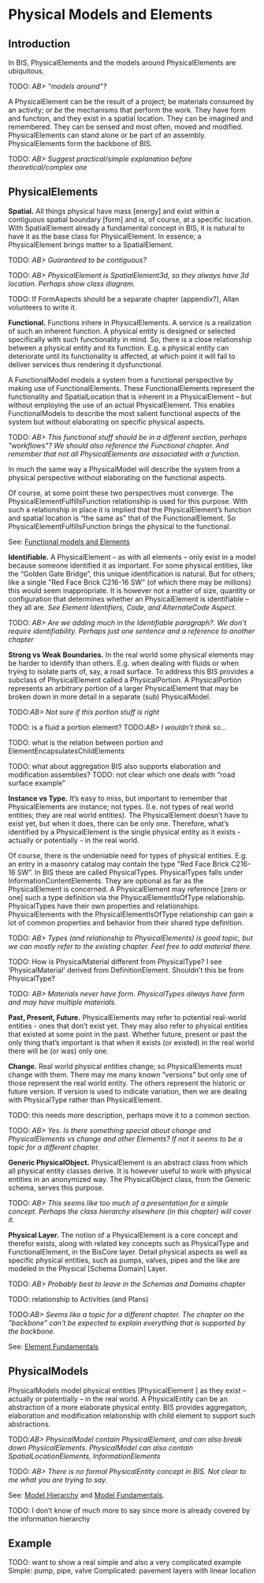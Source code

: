 # Physical Models and Elements

## Introduction

In BIS, PhysicalElements and the models around PhysicalElements are ubiquitous.

TODO: *AB> "models around"?*

A PhysicalElement can be the result of a project; be materials consumed by an activity; or *be* the mechanisms that perform the work. They have form and function, and they exist in a spatial location. They can be imagined and remembered. They can be sensed and most often, moved and modified. PhysicalElements can stand alone or be part of an assembly. PhysicalElements form the backbone of BIS.

TODO: *AB> Suggest practical/simple explanation before theoretical/complex one*

## PhysicalElements

**Spatial.** All things physical have mass [energy] and exist within a contiguous spatial boundary [form] and is, of course, at a specific location. With SpatialElement already a fundamental concept in BIS, it is natural to have it as the base class for PhysicalElement. In essence; a PhysicalElement brings matter to a SpatialElement.

TODO: *AB> Guaranteed to be contiguous?*

TODO: *AB> PhysicalElement is SpatialElement3d, so they always have 3d location. Perhaps show class diagram.*

TODO: If FormAspects should be a separate chapter (appendix?), Allan volunteers to write it.

**Functional.** Functions inhere in PhysicalElements. A service is a realization of such an inherent function. A physical entity is designed or selected specifically with such functionality in mind. So, there is a close relationship between a physical entity and its function. E.g. a physical entity can deteriorate until its functionality is affected, at which point it will fail to deliver services thus rendering it dysfunctional.

A FunctionalModel models a system from a functional perspective by making use of FunctionalElements. These FunctionalElements represent the functionality and SpatialLocation that is inherent in a PhysicalElement – but without employing the use of an actual PhysicalElement. This enables FunctionalModels to describe the most salient functional aspects of the system but without elaborating on specific physical aspects.

TODO: *AB> This functional stuff should be in a different section, perhaps "workflows"? We should also reference the Functional chapter. And remember that not all PhysicalElements are associated with a function.*

In much the same way a PhysicalModel will describe the system from a physical perspective without elaborating on the functional aspects.

Of course, at some point these two perspectives must converge. The PhysicalElementFulfillsFunction relationship is used for this purpose. With such a relationship in place it is implied that the PhysicalElement’s function and spatial location is “the same as” that of the FunctionalElement. So PhysicalElementFulfillsFunction brings the physical to the functional.

See: [Functional models and Elements](functional-models-and-elements)

**Identifiable.** A PhysicalElement – as with all elements – only exist in a model because someone identified it as important. For some physical entities, like the “Golden Gate Bridge”, this unique identification is natural. But for others; like a single "Red Face Brick C216-16 SW" (of which there may be millions) this would seem inappropriate. It is however not a matter of size, quantity or configuration that determines whether an PhysicalElement is identifiable – they all are. *See Element Identifiers, Code, and AlternateCode Aspect.*

TODO: *AB> Are we adding much in the Identifiable paragraph?. We don't require identifiability. Perhaps just one sentence and a reference to another chapter*

**Strong vs Weak Boundaries.** In the real world some physical elements may be harder to identify than others. E.g. when dealing with fluids or when trying to isolate parts of, say, a road surface. To address this BIS provides a subclass of PhysicalElement called a PhysicalPortion. A PhysicalPortion represents an arbitrary portion of a larger PhysicalElement that may be broken down in more detail in a separate (sub) PhysicalModel.

TODO:*AB> Not sure if this portion stuff is right*

TODO: is a fluid a portion element?
TODO:*AB> I wouldn't think so...*

TODO: what is the relation between portion and ElementEncapsulatesChildElements

TODO: what about aggregation BIS also supports elaboration and modification assemblies?
TODO: not clear which one deals with “road surface example”

**Instance vs Type.** It’s easy to miss, but important to remember that PhysicalElements are instance; not types. (I.e. not types of real world entities; they are real world entities). The PhysicalElement doesn’t have to exist yet, but when it does, there can be only one. Therefore, what’s identified by a PhysicalElement is the single physical entity as it exists - actually or potentially - in the real world.

Of course, there is the undeniable need for types of physical entities. E.g. an entry in a masonry catalog may contain the type "Red Face Brick C216-16 SW”. In BIS these are called PhysicalTypes. PhysicalTypes falls under InformationContentElements. They are optional as far as the PhysicalElement is concerned. A PhysicalElement may reference [zero or one] such a type definition via the PhysicalElementIsOfType relationship. PhysicalTypes have their own properties and relationships. PhysicalElements with the PhysicalElementIsOfType relationship can gain a lot of common properties and behavior from their shared type definition.

TODO: *AB> Types (and relationship to PhysicalElements) is good topic, but we can mostly refer to the existing chapter. Feel free to add material there.*

TODO: How is PhysicalMaterial different from PhysicalType? I see ‘PhysicalMaterial’ derived from DefinitionElement. Shouldn’t this be from PhysicalType?

TODO: *AB> Materials never have form. PhysicalTypes always have form and may have multiple materials.*

**Past, Present, Future.** PhysicalElements may refer to potential real-world entities - ones that don’t exist yet. They may also refer to physical entities that existed at some point in the past. Whether future, present or past the only thing that’s important is that when it exists (or existed) in the real world there will be (or was) only one.

**Change.** Real world physical entities change; so PhysicalElements must change with them. There may me many known “versions” but only one of those represent the real world entity. The others represent the historic or future version. If version is used to indicate variation, then we are dealing with PhysicalType rather than PhysicalElement.

TODO: this needs more description, perhaps move it to a common section.

TODO: *AB> Yes. Is there something special about change and PhysicalElements vs change and other Elements? If not it seems to be a topic for a different chapter.*

**Generic PhysicalObject.** PhysicalElement is an abstract class from which all physical entity classes derive. It is however useful to work with physical entities in an anonymized way. The PhysicalObject class, from the Generic schema, serves this purpose.

TODO: *AB> This seems like too much of a presentation for a simple concept. Perhaps the class hierarchy elsewhere (in this chapter) will cover it.*

**Physical Layer.** The notion of a PhysicalElement is a core concept and therefor exists, along with related key concepts such as PhysicalType and FunctionalElement, in the BisCore layer. Detail physical aspects as well as specific physical entities, such as pumps, valves, pipes and the like are modeled in the Physical [Schema Domain] Layer.

TODO: *AB> Probably best to leave in the Schemas and Domains chapter*

TODO: relationship to Activities (and Plans)

TODO:*AB> Seems like a topic for a different chapter. The chapter on the "backbone" can't be expected to explain everything that is supported by the backbone.*

See: [Element Fundamentals](element-fundamentals)

## PhysicalModels

PhysicalModels model physical entities [PhysicalElement ] as they exist – actually or potentially – in the real world. A PhysicalEntity can be an abstraction of a more elaborate physical entity. BIS provides aggregation, elaboration and modification relationship with child element to support such abstractions.

TODO:*AB> PhysicalModel contain PhysicalElement, and can also break down PhysicalElements. PhysicalModel can also contain SpatialLocationElements, InformationElements*

TODO: *AB> There is no formal PhysicalEntity concept in BIS. Not clear to me what you are trying to say.*

See: [Model Hierarchy](model-hierarchy) and [Model Fundamentals](model-fundamentals).

TODO: I don’t know of much more to say since more is already covered by the information hierarchy

## Example

TODO: want to show a real simple and also a very complicated example
Simple: pump, pipe, valve
Complicated: pavement layers with linear location
